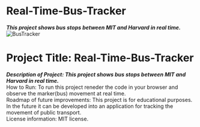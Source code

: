 # <h1>Real-Time-Bus-Tracker</H1>
<strong><em>This project shows bus stops between MIT and Harvard in real time.</em></strong>  
![BusTracker](https://cdn.mbta.com/images/map-thumbnail-bus-system-10cf41d464ca3174f905f4cf9becf8e1.jpg?vsn=d)
# <h1>Project Title: Real-Time-Bus-Tracker</H1>
<strong><em>Description of Project: This project shows bus stops between MIT and Harvard in real time.</em></strong>  
How to Run: To run this project reneder the code in your browser and observe the marker(bus) movement at real time. <br>
Roadmap of future improvements: This project is for educational purposes. In the future it can be developed into an application for tracking the movement of public transport.<br>
License information: MIT license. 

